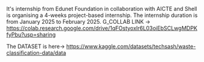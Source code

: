 It's internship from Edunet Foundation in collaboration with AICTE and Shell is organising a 4-weeks project-based internship. The internship duration is from January 2025 to February 2025.
G_COLLAB LINK -> 
https://colab.research.google.com/drive/1qFOstyoxIr6L03oiEbSCLwgMDPKfyPbu?usp=sharing

The DATASET is here->
https://www.kaggle.com/datasets/techsash/waste-classification-data/data
